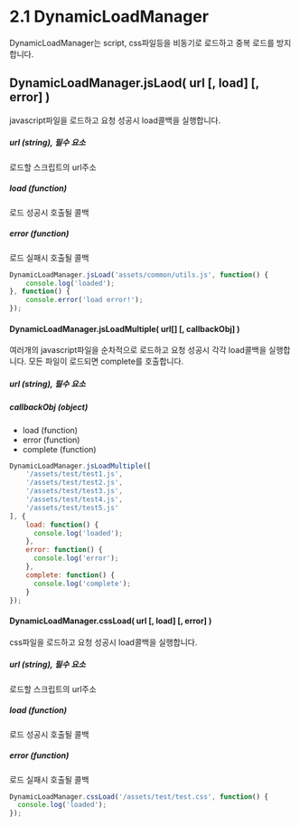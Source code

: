 # 2.1 DynamicLoadManager
DynamicLoadManager는 script, css파일등을 비동기로 로드하고 중복 로드를 방지합니다.

## DynamicLoadManager.jsLaod( url [, load] [, error] )
javascript파일을 로드하고 요청 성공시 load콜백을 실행합니다.

##### url (string), 필수 요소 
로드할 스크립트의 url주소
##### load (function)
로드 성공시 호출될 콜백
##### error (function)
로드 실패시 호출될 콜백
```javascript
DynamicLoadManager.jsLoad('assets/common/utils.js', function() {
    console.log('loaded');
}, function() {
    console.error('load error!');
});
```

#### DynamicLoadManager.jsLoadMultiple( url[] [, callbackObj] )
여러개의 javascript파일을 순차적으로 로드하고 요청 성공시 각각 load콜백을 실행합니다. 모든 파일이 로드되면 complete를 호출합니다.
##### url (string), 필수 요소 
##### callbackObj (object)
* load (function)
* error (function)
* complete (function)

```javascript
DynamicLoadManager.jsLoadMultiple([
    '/assets/test/test1.js',
    '/assets/test/test2.js',
    '/assets/test/test3.js',
    '/assets/test/test4.js',
    '/assets/test/test5.js'
], {
    load: function() {
      console.log('loaded');
    },
    error: function() {
      console.log('error');
    },
    complete: function() {
      console.log('complete');
    }
});
```

#### DynamicLoadManager.cssLoad( url [, load] [, error] )
css파일을 로드하고 요청 성공시 load콜백을 실행합니다.
##### url (string), 필수 요소 
로드할 스크립트의 url주소
##### load (function)
로드 성공시 호출될 콜백
##### error (function)
로드 실패시 호출될 콜백
```javascript
DynamicLoadManager.cssLoad('/assets/test/test.css', function() {
  console.log('loaded');
});
```
